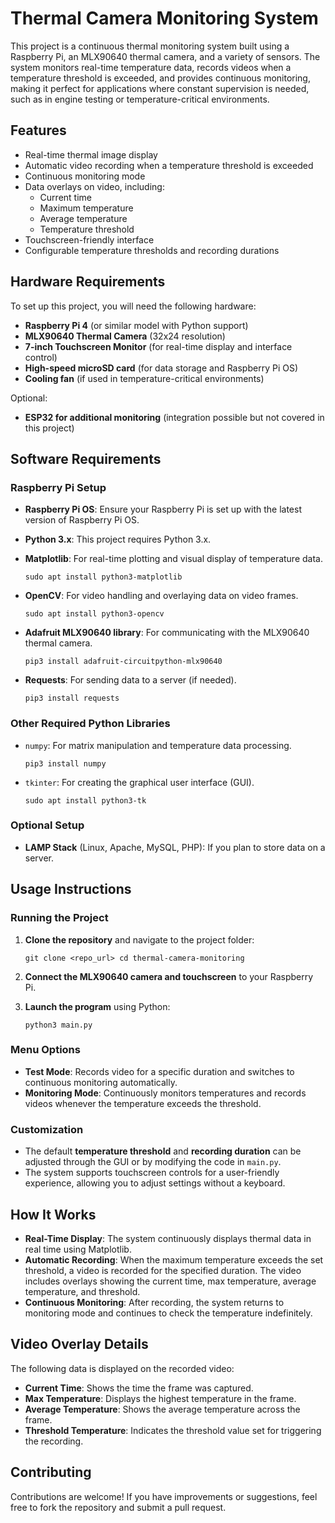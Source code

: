 Thermal Camera Monitoring System
================================

This project is a continuous thermal monitoring system built using a Raspberry Pi, an MLX90640 thermal camera, and a variety of sensors. The system monitors real-time temperature data, records videos when a temperature threshold is exceeded, and provides continuous monitoring, making it perfect for applications where constant supervision is needed, such as in engine testing or temperature-critical environments.

Features
--------

-   Real-time thermal image display
-   Automatic video recording when a temperature threshold is exceeded
-   Continuous monitoring mode
-   Data overlays on video, including:
    -   Current time
    -   Maximum temperature
    -   Average temperature
    -   Temperature threshold
-   Touchscreen-friendly interface
-   Configurable temperature thresholds and recording durations

Hardware Requirements
---------------------

To set up this project, you will need the following hardware:

-   **Raspberry Pi 4** (or similar model with Python support)
-   **MLX90640 Thermal Camera** (32x24 resolution)
-   **7-inch Touchscreen Monitor** (for real-time display and interface control)
-   **High-speed microSD card** (for data storage and Raspberry Pi OS)
-   **Cooling fan** (if used in temperature-critical environments)

Optional:

-   **ESP32 for additional monitoring** (integration possible but not covered in this project)

Software Requirements
---------------------

### Raspberry Pi Setup

-   **Raspberry Pi OS**: Ensure your Raspberry Pi is set up with the latest version of Raspberry Pi OS.
-   **Python 3.x**: This project requires Python 3.x.
-   **Matplotlib**: For real-time plotting and visual display of temperature data.



    `sudo apt install python3-matplotlib`

-   **OpenCV**: For video handling and overlaying data on video frames.


    `sudo apt install python3-opencv`

-   **Adafruit MLX90640 library**: For communicating with the MLX90640 thermal camera.


    `pip3 install adafruit-circuitpython-mlx90640`

-   **Requests**: For sending data to a server (if needed).

    `pip3 install requests`

### Other Required Python Libraries

-   `numpy`: For matrix manipulation and temperature data processing.


    `pip3 install numpy`

-   `tkinter`: For creating the graphical user interface (GUI).

    `sudo apt install python3-tk`

### Optional Setup

-   **LAMP Stack** (Linux, Apache, MySQL, PHP): If you plan to store data on a server.

Usage Instructions
------------------

### Running the Project

1.  **Clone the repository** and navigate to the project folder:


    `git clone <repo_url>
    cd thermal-camera-monitoring`

2.  **Connect the MLX90640 camera and touchscreen** to your Raspberry Pi.

3.  **Launch the program** using Python:

    `python3 main.py`

### Menu Options

-   **Test Mode**: Records video for a specific duration and switches to continuous monitoring automatically.
-   **Monitoring Mode**: Continuously monitors temperatures and records videos whenever the temperature exceeds the threshold.

### Customization

-   The default **temperature threshold** and **recording duration** can be adjusted through the GUI or by modifying the code in `main.py`.
-   The system supports touchscreen controls for a user-friendly experience, allowing you to adjust settings without a keyboard.

How It Works
------------

-   **Real-Time Display**: The system continuously displays thermal data in real time using Matplotlib.
-   **Automatic Recording**: When the maximum temperature exceeds the set threshold, a video is recorded for the specified duration. The video includes overlays showing the current time, max temperature, average temperature, and threshold.
-   **Continuous Monitoring**: After recording, the system returns to monitoring mode and continues to check the temperature indefinitely.

Video Overlay Details
---------------------

The following data is displayed on the recorded video:

-   **Current Time**: Shows the time the frame was captured.
-   **Max Temperature**: Displays the highest temperature in the frame.
-   **Average Temperature**: Shows the average temperature across the frame.
-   **Threshold Temperature**: Indicates the threshold value set for triggering the recording.

Contributing
------------

Contributions are welcome! If you have improvements or suggestions, feel free to fork the repository and submit a pull request.
